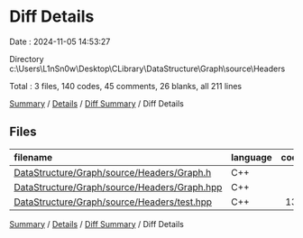 # Diff Details

Date : 2024-11-05 14:53:27

Directory c:\\Users\\L1nSn0w\\Desktop\\CLibrary\\DataStructure\\Graph\\source\\Headers

Total : 3 files,  140 codes, 45 comments, 26 blanks, all 211 lines

[Summary](results.md) / [Details](details.md) / [Diff Summary](diff.md) / Diff Details

## Files
| filename | language | code | comment | blank | total |
| :--- | :--- | ---: | ---: | ---: | ---: |
| [DataStructure/Graph/source/Headers/Graph.h](/DataStructure/Graph/source/Headers/Graph.h) | C++ | 1 | 0 | 0 | 1 |
| [DataStructure/Graph/source/Headers/Graph.hpp](/DataStructure/Graph/source/Headers/Graph.hpp) | C++ | 8 | 1 | 2 | 11 |
| [DataStructure/Graph/source/Headers/test.hpp](/DataStructure/Graph/source/Headers/test.hpp) | C++ | 131 | 44 | 24 | 199 |

[Summary](results.md) / [Details](details.md) / [Diff Summary](diff.md) / Diff Details
